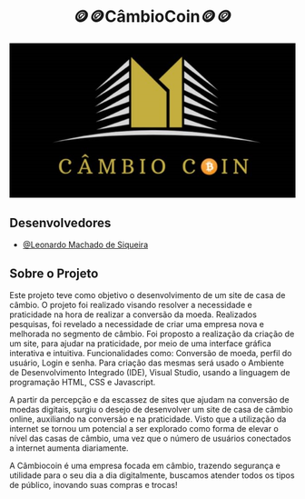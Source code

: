 <div align="center">
 <h1>🪙🪙CâmbioCoin🪙🪙</h1>
</div>

<div align="center">
<img src="https://github.com/FireWolf014/CambioCoin/blob/main/imagens/logo1.jpg" />
</div>

 ## Desenvolvedores

- [@Leonardo Machado de Siqueira](https://github.com/FireWolf014)


## Sobre o Projeto
<p> Este projeto teve como objetivo o desenvolvimento de um site de casa de câmbio. O projeto foi realizado visando resolver a necessidade e praticidade na hora de realizar a conversão da moeda. Realizados pesquisas, foi revelado a necessidade de criar uma empresa nova e melhorada no segmento de câmbio. Foi proposto a realização da criação de um site, para ajudar na praticidade, por meio de uma interface gráfica interativa e intuitiva. Funcionalidades como: Conversão de moeda, perfil do usuário, Login e senha. Para criação das mesmas será usado o Ambiente de Desenvolvimento Integrado (IDE), Visual Studio, usando a linguagem de programação HTML, CSS e Javascript.</p>

<p>
A partir da percepção e da escassez de sites que ajudam na conversão de moedas digitais, surgiu o desejo de desenvolver um site de casa de câmbio online, auxiliando na conversão e na praticidade. Visto que a utilização da internet se tornou um potencial a ser explorado como forma de elevar o nível das casas de câmbio, uma vez que o número de usuários conectados a internet aumenta diariamente. 
</p>
<p>
A Câmbiocoin é uma empresa focada em câmbio, trazendo segurança e utilidade para o seu dia a dia digitalmente, buscamos atender todos os tipos de público, inovando suas compras e trocas!
</p>
